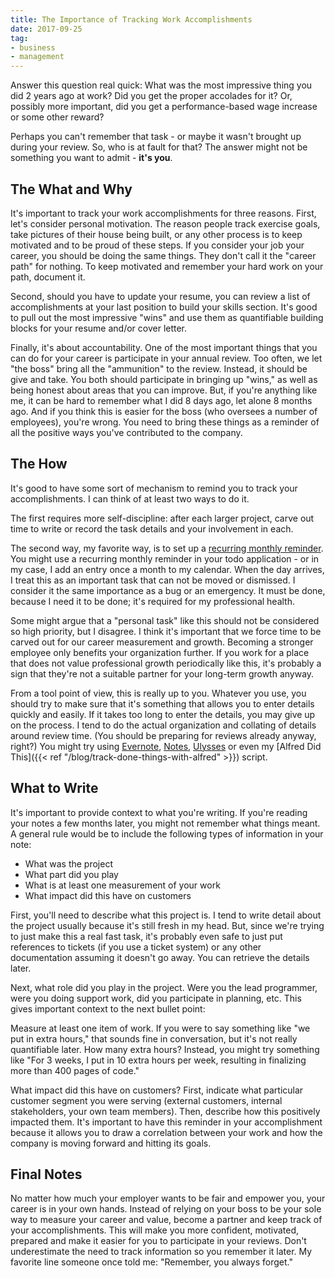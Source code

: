 ```yaml
---
title: The Importance of Tracking Work Accomplishments
date: 2017-09-25
tag:
- business
- management
---
```

Answer this question real quick: What was the most impressive thing you did 2 years ago at work?  Did you get the proper accolades for it? Or, possibly more important, did you get a performance-based wage increase or some other reward?  

<!--more-->

Perhaps you can't remember that task - or maybe it wasn't brought up during your review.  So, who is at fault for that?  The answer might not be something you want to admit - **it's you**.

## The What and Why

It's important to track your work accomplishments for three reasons.  First, let's consider personal motivation.  The reason people track exercise goals, take pictures of their house being built, or any other process is to keep motivated and to be proud of these steps.  If you consider your job your career, you should be doing the same things.  They don't call it the "career path" for nothing. To keep motivated and remember your hard work on your path, document it.

Second, should you have to update your resume, you can review a list of accomplishments at your last position to build your skills section.  It's good to pull out the most impressive "wins" and use them as quantifiable building blocks for your resume and/or cover letter.

Finally, it's about accountability.  One of the most important things that you can do for your career is participate in your annual review.  Too often, we let "the boss" bring all the "ammunition" to the review.  Instead, it should be give and take.  You both should participate in bringing up "wins," as well as being honest about areas that you can improve.  But, if you're anything like me, it can be hard to remember what I did 8 days ago, let alone 8 months ago.  And if you think this is easier for the boss (who oversees a number of employees), you're wrong.  You need to bring these things as a reminder of all the positive ways you've contributed to the company.

## The How

It's good to have some sort of mechanism to remind you to track your accomplishments.  I can think of at least two ways to do it.

The first requires more self-discipline: after each larger project, carve out time to write or record the task details and your involvement in each.  

The second way, my favorite way, is to set up a [recurring monthly reminder](https://support.google.com/calendar/answer/37115?co=GENIE.Platform%3DDesktop&hl=en).  You might use a recurring monthly reminder in your todo application - or in my case, I add an entry once a month to my calendar.  When the day arrives, I treat this as an important task that can not be moved or dismissed.  I consider it the same importance as a bug or an emergency. It must be done, because I need it to be done; it's required for my professional health.

Some might argue that a "personal task" like this should not be considered so high priority, but I disagree.  I think it's important that we force time to be carved out for our career measurement and growth.  Becoming a stronger employee only benefits your organization further. If you work for a place that does not value professional growth periodically like this, it's probably a sign that they're not a suitable partner for your long-term growth anyway.

From a tool point of view, this is really up to you.  Whatever you use, you should try to make sure that it's something that allows you to enter details quickly and easily. If it takes too long to enter the details, you may give up on the process.  I tend to do the actual organization and collating of details around review time. (You should be preparing for reviews already anyway, right?)  You might try using [Evernote](https://evernote.com/), [Notes](https://support.apple.com/kb/PH22608?locale=en_US), [Ulysses](https://www.ulyssesapp.com/) or even my [Alfred Did This]({{< ref "/blog/track-done-things-with-alfred" >}}) script.

## What to Write

It's important to provide context to what you're writing.  If you're reading your notes a few months later, you might not remember what things meant.  A general rule would be to include the following types of information in your note:

- What was the project
- What part did you play
- What is at least one measurement of your work
- What impact did this have on customers

First, you'll need to describe what this project is.  I tend to write detail about the project usually because it's still fresh in my head. But, since we're trying to just make this a real fast task, it's probably even safe to just put references to tickets (if you use a ticket system) or any other documentation assuming it doesn't go away.  You can retrieve the details later.

Next, what role did you play in the project.  Were you the lead programmer, were you doing support work, did you participate in planning, etc.  This gives important context to the next bullet point:

Measure at least one item of work.  If you were to say something like "we put in extra hours," that sounds fine in conversation, but it's not really quantifiable later.  How many extra hours?  Instead, you might try something like "For 3 weeks, I put in 10 extra hours per week, resulting in finalizing more than 400 pages of code."

What impact did this have on customers?  First, indicate what particular customer segment you were serving (external customers, internal stakeholders, your own team members).  Then, describe how this positively impacted them. It's important to have this reminder in your accomplishment because it allows you to draw a correlation between your work and how the company is moving forward and hitting its goals.

## Final Notes

No matter how much your employer wants to be fair and empower you, your career is in your own hands.  Instead of relying on your boss to be your sole way to measure your career and value, become a partner and keep track of your accomplishments. This will make you more confident, motivated, prepared and make it easier for you to participate in your reviews.  Don't underestimate the need to track information so you remember it later.  My favorite line someone once told me: "Remember, you always forget."